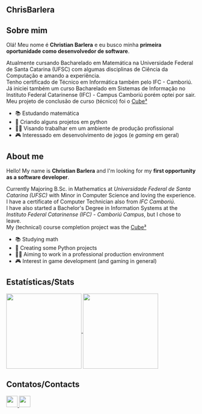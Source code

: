 ## ChrisBarlera

## Sobre mim
Olá! Meu nome é **Christian Barlera** e eu busco minha **primeira oportunidade como desenvolvedor de software**.

Atualmente cursando Bacharelado em Matemática na Universidade Federal de Santa Catarina (UFSC) com algumas disciplinas de Ciência da Computação e amando a experiência. <br>
Tenho certificado de Técnico em Informática também pelo IFC - Camboriú. <br>
Já iniciei também um curso Bacharelado em Sistemas de Informação no Instituto Federal Catarinense (IFC) - Campus Camboriú porém optei por sair. <br>
Meu projeto de conclusão de curso (técnico) foi o <a href="https://github.com/ChrisBarlera/Cube3">Cube³</a> <br>

- 📚 Estudando matemática
- 🔭 Criando alguns projetos em python
- 👨‍💻 Visando trabalhar em um ambiente de produção profissional
- 🎮 Interessado em desenvolvimento de jogos (e *gaming* em geral)

## About me
Hello! My name is **Christian Barlera** and I'm looking for my **first opportunity as a software developer**.

Currently Majoring B.Sc. in Mathematics at *Universidade Federal de Santa Catarina (UFSC)* with Minor in Computer Science and loving the experience. <br>
I have a certificate of Computer Technician also from *IFC Camboriú*. <br>
I have also started a Bachelor's Degree in Information Systems at the *Instituto Federal Catarinense (IFC) - Camboriú Campus*, but I chose to leave. <br>
My (technical) course completion project was the <a href="https://github.com/ChrisBarlera/Cube3">Cube³</a><br>

- 📚 Studying math
- 🔭 Creating some Python projects
- 👨‍💻 Aiming to work in a professional production environment
- 🎮 Interest in game development (and gaming in general)

## Estatísticas/Stats
<a href="https://github.com/anuraghazra/github-readme-stats">
  <img height=200 align="center" src="https://github-readme-stats.vercel.app/api?username=chrisbarlera&show_icons=true&theme=nord" />
</a>
<a href="https://github.com/anuraghazra/convoychat">
  <img height=200 align="center" src="https://github-readme-stats.vercel.app/api/top-langs?username=chrisbarlera&layout=compact&langs_count=8&card_width=320&theme=nord" />
</a>

## Contatos/Contacts
<div>
  <a href="mailto:christian.barlera2@gmail.com">
    <img src="https://img.shields.io/badge/-Gmail-%23333?style=flat&logo=gmail&logoColor=white" target="_blank" style="height:30px;">
  </a>
  <a href="https://www.linkedin.com/in/chrisbarlera/" target="_blank">
    <img src="https://img.shields.io/badge/-LinkedIn-%230077B5?style=flat&logo=linkedin&logoColor=white" target="_blank" style="height:30px;">
  </a>
</div>

